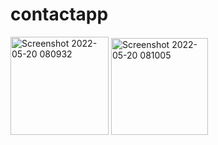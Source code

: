 # contactapp

<img width="157" alt="Screenshot 2022-05-20 080932" src="https://user-images.githubusercontent.com/74593517/169437958-a863c880-8c89-400a-9173-f07cc546db23.png">
<img width="155" alt="Screenshot 2022-05-20 081005" src="https://user-images.githubusercontent.com/74593517/169437964-8588eaa8-d861-4af5-95d8-3258d0afbe73.png">

